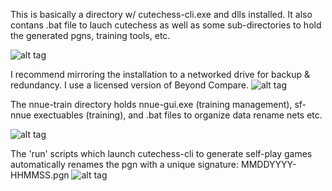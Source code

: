 This is basically a directory w/ cutechess-cli.exe and dlls installed.  It also contans .bat file to lauch cutechess as well as some sub-directories
to hold the generated pgns, training tools, etc.

![alt tag](https://raw.githubusercontent.com/FireFather/fire-zero/master/bitmaps/nnue-auto.PNG)

I recommend mirroring the installation to a networked drive for backup & redundancy. I use a licensed version of Beyond Compare.
![alt tag](https://raw.githubusercontent.com/FireFather/fire-zero/master/bitmaps/nnue-auto-dir.PNG)

The nnue-train directory holds nnue-gui.exe (training management), sf-nnue exectuables (training), and .bat files to organize data  rename nets etc.

![alt tag](https://raw.githubusercontent.com/FireFather/fire-zero/master/bitmaps/nnue-train.PNG)

The 'run' scripts which launch cutechess-cli to generate self-play games automatically renames the pgn with a unique signature: MMDDYYYY-HHMMSS.pgn
![alt tag](https://raw.githubusercontent.com/FireFather/fire-zero/master/bitmaps/pgns.PNG)

